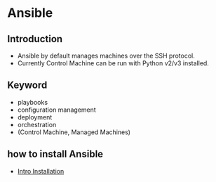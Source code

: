 # Ansible

## Introduction
- Ansible by default manages machines over the SSH protocol.
- Currently Control Machine can be run with Python v2/v3 installed.

## Keyword
- playbooks
- configuration management
- deployment
- orchestration
- (Control Machine, Managed Machines)

## how to install Ansible
- [Intro Installation](http://docs.ansible.com/ansible/latest/intro_installation.html)
